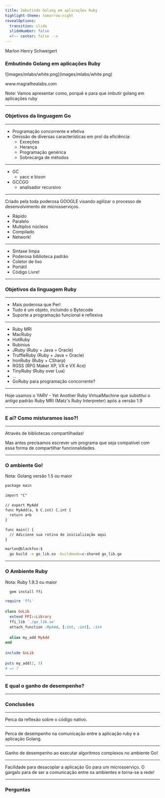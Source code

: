 ```yaml
---
title: Imbutindo Golang em aplicações Ruby
highlight-theme: tomorrow-night
revealOptions:
  transition: slide
  slideNumber: false
  <!-- center: false -->
---
```


<!-- .slide: data-background-image="images/background.jpg" data-background-size="cover"; style="height: 100%" -->

Marlon Henry Schweigert
### Embutindo Golang em aplicações Ruby

<!-- .element: class="cover-title" -->

<div class="cover-bottom-logo">
  ![images/mlabs/white.png](images/mlabs/white.png)
  <p>www.magrathealabs.com</p>
</div>

Note: Vamos apresentar como, porquê e para que imbutir golang em aplicações ruby

---

<!-- .slide: data-background-image="images/golang.png" data-background-size="cover"; style="height: 100%" -->

### Objetivos da linguagem Go

----

 - Programação concorrente e efetiva
 - Omissão de diversas características em prol da eficiência:
   - Exceções
   - Herança
   - Programação genérica
   - Sobrecarga de métodos

----

 - GC
   - yacc e bison
 - GCCGO
   - analisador recursivo

----

Criado pela toda poderosa GOOGLE visando agilizar o processo de desenvolvimento de microsserviços.

 - Rápido
 - Paralelo
 - Multiplos núcleos
 - Compilado
 - Network!

----

 - Sintaxe limpa
 - Poderosa biblioteca padrão
 - Coletor de lixo
 - Portátil
 - Código Livre!

---

<!-- .slide: data-background-image="images/ruby.jpg" data-background-size="cover"; style="height: 100%" -->

### Objetivos da linguagem Ruby

----

 - Mais poderosa que Perl
 - Tudo é um objeto, incluindo o Bytecode
 - Suporte a programação funcional e reflexiva

----

 - Ruby MRI
 - MacRuby
 - HotRuby
 - Rubinius
 - JRuby (Ruby + Java = Oracle)
 - TruffleRuby (Ruby + Java = Oracle)
 - IronRuby (Ruby + CSharp)
 - RGSS (RPG Maker XP, VX e VX Ace)
 - TinyRuby (Ruby over Lua)
 - ...
 - GoRuby para programação concorrente?

----

 Hoje usamos o YARV - Yet Another Ruby VirtualMachine que substitui o antigo padrão Ruby MRI (Matz's Ruby Interpreter) após a versão 1.9

---

### E aí? Como misturamos isso?!

----

Através de bibliotecas compartilhadas!

Mas antes precisamos escrever um programa que seja compatível com essa forma de compartilhar funcionalidades.

---

### O ambiente Go!

Nota: Golang versão 1.5 ou maior

```golang
package main

import "C"

// export MyAdd
func MyAdd(a, b C.int) C.int {
  return a+b
}

func main() {
  // Adicione sua rotina de inicialização aqui
}
```

```sh
marlon@blackfox:$
  go build -o go_lib.so -buildmode=c-shared go_lib.go
```
---

### O Ambiente Ruby

Nota: Ruby 1.9.3 ou maior

```sh
  gem install ffi
```

```ruby
require 'ffi'

class GoLib
  extend FFI::Library
  ffi_lib './go_lib.so'
  attach_function :MyAdd, [:int, :int], :int

  alias my_add MyAdd
end

include GoLib

puts my_add(2, 5)
# => 7
```

---

### E qual o ganho de desempenho?

---

### Conclusões

----

Perca da reflexão sobre o código nativo.

----

Perca de desempenho na comunicação entre a aplicação ruby e a aplicação Golang.

----

Ganho de desempenho ao executar algoritmos complexos no ambiente Go!

----

Facilidade para desacoplar a aplicação Go para um microsserviço.
O gargalo para de ser a comunicação entre os ambientes e torna-se a rede!

---

### Perguntas
